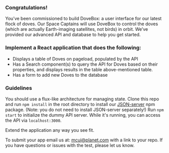 ### Congratulations!

You’ve been commissioned to build DoveBox: a user interface for our latest flock of doves. Our Space Captains will use DoveBox to control the doves (which are actually Earth-imaging satellites, not birds) in orbit. We’ve provided our advanced API and database to help you get started.

### Implement a React application that does the following:

* Displays a table of Doves on pageload, populated by the API
* Has a Search component(s) to query the API for Doves based on their properties, and displays results in the table above-mentioned table.
* Has a form to add new Doves to the database

### Guidelines

You should use a flux-like architecture for managing state. Clone this repo and run `npm install` in the root directory to install our [JSON-server](https://github.com/typicode/json-server) npm package. (Note: you do not need to install JSON-server separately!) Run `npm start` to initialize the dummy API server. While it's running, you can access the API via `localhost:3000`. 

Extend the application any way you see fit.

To submit your app email us at: mcui@planet.com with a link to your repo. If you have questions or issues with the test, please let us know.
